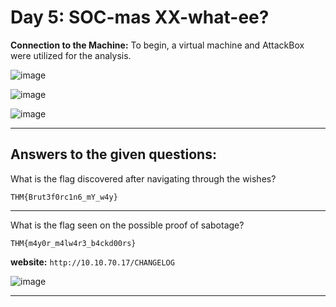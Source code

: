 # Day 5: SOC-mas XX-what-ee?

**Connection to the Machine:**
To begin, a virtual machine and AttackBox were utilized for the analysis.

![image](https://github.com/user-attachments/assets/47479f26-64d8-469b-84c5-5c8d266f5bde)

![image](https://github.com/user-attachments/assets/05a0a7d0-ad9f-48f4-8253-85fda10fc478)

![image](https://github.com/user-attachments/assets/31f23973-daad-40ac-8e02-e5faa5daaf0f)

---

## Answers to the given questions:

What is the flag discovered after navigating through the wishes?

```
THM{Brut3f0rc1n6_mY_w4y}
```


---

What is the flag seen on the possible proof of sabotage?

```
THM{m4y0r_m4lw4r3_b4ckd00rs}
```

**website:**  `http://10.10.70.17/CHANGELOG`

 ![image](https://github.com/user-attachments/assets/b837b637-2895-4f2e-b264-7097a6733095)

---

